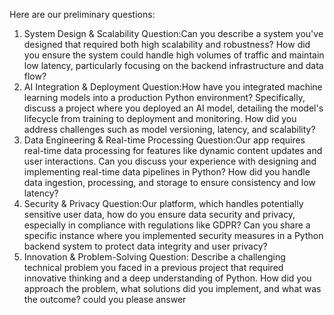 Here are our preliminary questions:

1. System Design & Scalability
   Question:Can you describe a system you've designed that required both high scalability and robustness? How did you ensure the system could handle high volumes of traffic and maintain low latency, particularly focusing on the backend infrastructure and data flow?
2. AI Integration & Deployment
   Question:How have you integrated machine learning models into a production Python environment? Specifically, discuss a project where you deployed an AI model, detailing the model's lifecycle from training to deployment and monitoring. How did you address challenges such as model versioning, latency, and scalability?
3. Data Engineering & Real-time Processing
   Question:Our app requires real-time data processing for features like dynamic content updates and user interactions. Can you discuss your experience with designing and implementing real-time data pipelines in Python? How did you handle data ingestion, processing, and storage to ensure consistency and low latency?
4. Security & Privacy
   Question:Our platform, which handles potentially sensitive user data, how do you ensure data security and privacy, especially in compliance with regulations like GDPR? Can you share a specific instance where you implemented security measures in a Python backend system to protect data integrity and user privacy?
5. Innovation & Problem-Solving
   Question:
   Describe a challenging technical problem you faced in a previous project that required innovative thinking and a deep understanding of Python. How did you approach the problem, what solutions did you implement, and what was the outcome?
   could you please answer
